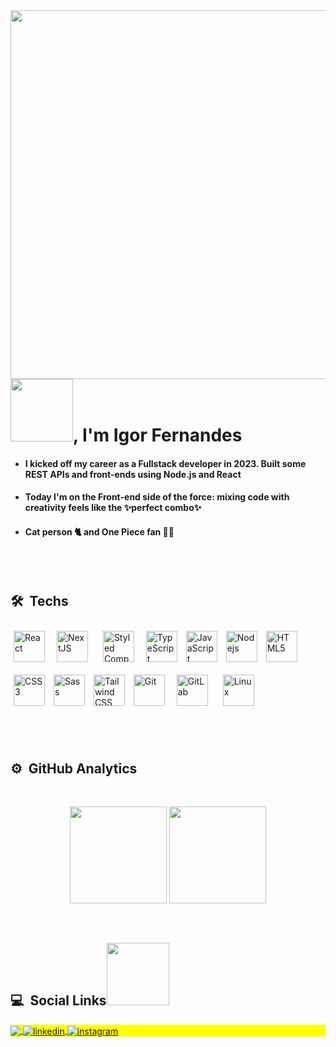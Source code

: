  
<img align="right" height="590em" src="https://raw.githubusercontent.com/gist/fnsigor/d1bdee38801cfc9a1508e3cfd6d2fbde/raw/7c96704c34a96f6ca25dd70b774c74e5a14edd32/githubcard.svg"/>
<h1 align="left"><img src="https://media.giphy.com/media/IcpFUnxQ4F8tYSuE8u/giphy.gif" height="100px">, I'm Igor Fernandes</h1>

 - <h4>I kicked off my career as a Fullstack developer in 2023. Built some REST APIs and front-ends using Node.js and React</h4>
 - <h4>Today I'm on the Front-end side of the force: mixing code with creativity feels like the ✨perfect combo✨</h4>
 - <h4>Cat person 🐈 and One Piece fan 🏴‍☠️ </h4>
 

<br><br>

## 🛠 &nbsp;Techs
   
  <div align="left">
      
   <img style="margin: 5px" src="https://profilinator.rishav.dev/skills-assets/react-original-wordmark.svg" alt="React" height="50" />
    <img style="margin: 10px" src="https://profilinator.rishav.dev/skills-assets/nextjs.png" alt="NextJS" height="50" />
    <img style="margin: 10px" src="https://profilinator.rishav.dev/skills-assets/styled-components.png" alt="Styled Components" height="50" />
   <img style="margin: 5px" src="https://profilinator.rishav.dev/skills-assets/typescript-original.svg" alt="TypeScript" height="50" />
   <img style="margin: 5px" src="https://profilinator.rishav.dev/skills-assets/javascript-original.svg" alt="JavaScript" height="50" /> 
    <img style="margin: 5px" src="https://profilinator.rishav.dev/skills-assets/nodejs-original-wordmark.svg" alt="Nodejs" height="50" />      
   <img style="margin: 5px" src="https://profilinator.rishav.dev/skills-assets/html5-original-wordmark.svg" alt="HTML5" height="50" />  
   <img style="margin: 5px" src="https://profilinator.rishav.dev/skills-assets/css3-original-wordmark.svg" alt="CSS3" height="50" />  
   <img style="margin: 5px" src="https://profilinator.rishav.dev/skills-assets/sass-original.svg" alt="Sass" height="50" />
    <img style="margin: 5px" src="https://profilinator.rishav.dev/skills-assets/tailwindcss.svg" alt="Tailwind CSS" height="50" />
    <img style="margin: 5px" src="https://profilinator.rishav.dev/skills-assets/git-scm-icon.svg" alt="Git" height="50" />
    <img style="margin: 10px" src="https://profilinator.rishav.dev/skills-assets/gitlab.svg" alt="GitLab" height="50" />
    <img style="margin: 10px" src="https://profilinator.rishav.dev/skills-assets/linux-original.svg" alt="Linux" height="50" /> 
  
 </div>



<br><br>

## ⚙️ &nbsp;GitHub Analytics
<br>
<p align="center">
   <img height="155em" src="https://github-readme-stats.vercel.app/api?username=fnsigor&show_icons=true&theme=ocean_dark&include_all_commits=true&count_private=true"/>
   <img height="155em" src="https://github-readme-stats.vercel.app/api/top-langs/?username=fnsigor&layout=compact&langs_count=7&theme=ocean_dark"/>
</p>

<br>

## 💻 &nbsp;Social Links<img src="https://media.giphy.com/media/iqa1oMEDG0wf0fgY2s/giphy.gif" height="100px">

<p align="left" style="background:yellow">
   <a href = "mailto:igorfernamdez@gmail.com">
    <img align="center" src="https://img.shields.io/badge/-igorfernamdez@gmail.com-05122A?style=flat&logo=gmail" target="_blank">
  </a>
  <a href="https://www.linkedin.com/in/fnsigor" target="_blank">
    <img align="center" src="https://img.shields.io/badge/-Igor Fernandes-05122A?style=flat&logo=linkedin" alt="linkedin"/>
  </a>
  <a href="https://instagram.com/fnsigor" target="_blank">
    <img align="center" src="https://img.shields.io/badge/-fnsigor-05122A?style=flat&logo=instagram" alt="instagram"/>
  </a>
</p>


